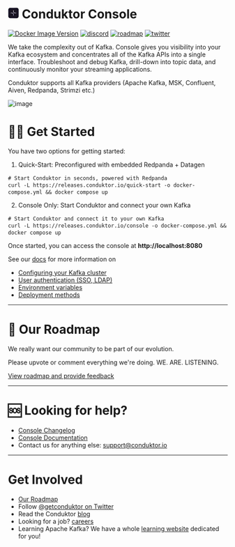 # <img src="images/console-icon.png" width="25"> Conduktor Console

[![Docker Image Version](https://img.shields.io/docker/v/conduktor/conduktor-console?sort=semver)](https://www.conduktor.io/changelog)
[![discord](https://img.shields.io/badge/chat-on%20discord-yellowgreen)](https://discord.com/channels/861899833970262046/861899833970262049)
[![roadmap](https://img.shields.io/badge/roadmap-click%20here-blueviolet)](https://product.conduktor.help/tabs/1-in-development)
[![twitter](https://img.shields.io/twitter/follow/getconduktor.svg?style=social)](https://twitter.com/getconduktor)

We take the complexity out of Kafka. Console gives you visibility into your Kafka ecosystem and concentrates all of the Kafka APIs into a single interface. Troubleshoot and debug Kafka, drill-down into topic data, and continuously monitor your streaming applications. 

Conduktor supports all Kafka providers (Apache Kafka, MSK, Confluent, Aiven, Redpanda, Strimzi etc.)

![image](https://repository-images.githubusercontent.com/530997875/bd058e18-34c8-434d-a844-92303767167d)


# 👩‍💻 Get Started

You have two options for getting started:

1. Quick-Start: Preconfigured with embedded Redpanda + Datagen
```` shell
# Start Conduktor in seconds, powered with Redpanda
curl -L https://releases.conduktor.io/quick-start -o docker-compose.yml && docker compose up
````

2. Console Only: Start Conduktor and connect your own Kafka
```` shell
# Start Conduktor and connect it to your own Kafka
curl -L https://releases.conduktor.io/console -o docker-compose.yml && docker compose up
````

Once started, you can access the console at **http://localhost:8080**

See our [docs](https://docs.conduktor.io/) for more information on
 - [Configuring your Kafka cluster](https://docs.conduktor.io/platform/installation/get-started/docker/#step-3-configure-your-existing-kafka-cluster)
 - [User authentication (SSO, LDAP)](https://docs.conduktor.io/platform/category/user-authentication/)
 - [Environment variables](https://docs.conduktor.io/platform/configuration/env-variables/) 
 - [Deployment methods](https://docs.conduktor.io/platform/category/get-started/)

---

# 📢 Our Roadmap

We really want our community to be part of our evolution.

Please upvote or comment everything we're doing. WE. ARE. LISTENING.

[View roadmap and provide feedback](https://product.conduktor.help/tabs/1-in-development)

---

# 🆘 Looking for help?

* [Console Changelog](https://www.conduktor.io/changelog)
* [Console Documentation](https://docs.conduktor.io/)
* Contact us for anything else: support@conduktor.io

---

# Get Involved

* [Our Roadmap](https://product.conduktor.help/tabs/1-in-development)
* Follow <a href="https://twitter.com/getconduktor">@getconduktor on Twitter</a>
* Read the Conduktor <a href="https://www.conduktor.io/blog">blog</a>
* Looking for a job? <a href="https://www.conduktor.io/careers">careers</a>
* Learning Apache Kafka? We have a whole <a href="https://www.conduktor.io/kafka">learning website</a> dedicated for you!

